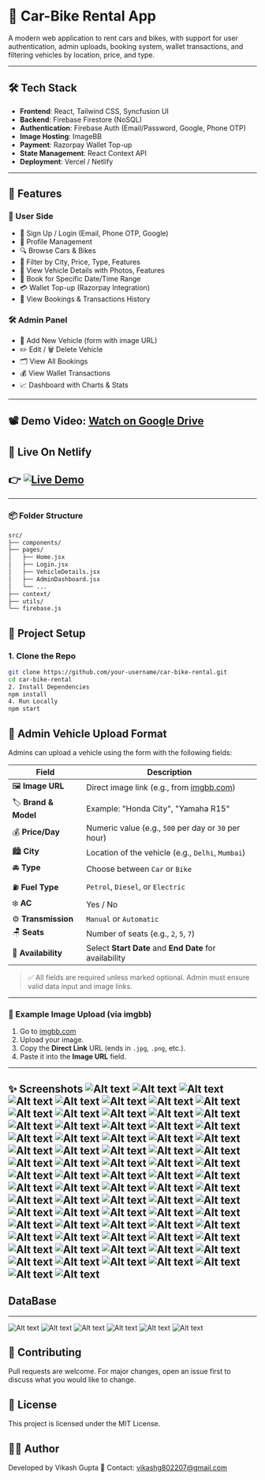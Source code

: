 # 🚗 Car-Bike Rental App

A modern web application to rent cars and bikes, with support for user authentication, admin uploads, booking system, wallet transactions, and filtering vehicles by location, price, and type.

---

## 🛠️ Tech Stack

- **Frontend**: React, Tailwind CSS, Syncfusion UI
- **Backend**: Firebase Firestore (NoSQL)
- **Authentication**: Firebase Auth (Email/Password, Google, Phone OTP)
- **Image Hosting**: ImageBB
- **Payment**: Razorpay Wallet Top-up
- **State Management**: React Context API
- **Deployment**: Vercel / Netlify

---

## 🔑 Features

### 👤 User Side
- 🔐 Sign Up / Login (Email, Phone OTP, Google)
- 📃 Profile Management
- 🔍 Browse Cars & Bikes
- 🧭 Filter by City, Price, Type, Features
- 📸 View Vehicle Details with Photos, Features
- 📆 Book for Specific Date/Time Range
- 💳 Wallet Top-up (Razorpay Integration)
- 📜 View Bookings & Transactions History

### 🛠️ Admin Panel
- 🚗 Add New Vehicle (form with image URL)
- ✏️ Edit / 🗑️ Delete Vehicle
- 🗂️ View All Bookings
- 💰 View Wallet Transactions
- 📈 Dashboard with Charts & Stats

---
## 📽️ **Demo Video**: [Watch on Google Drive](https://drive.google.com/file/d/1_hTqwDtwGus68vguFbPhGjLkZ3aWVLBV/view?usp=sharing)  

## 🔗 Live On Netlify
## 👉 [![Live Demo](https://img.shields.io/badge/Live-Demo-brightgreen?style=for-the-badge)](https://car-bike-rental-app.netlify.app/)
---
### 📦 Folder Structure
```bash
src/
├── components/
├── pages/
│   ├── Home.jsx
│   ├── Login.jsx
│   ├── VehicleDetails.jsx
│   ├── AdminDashboard.jsx
│   └── ...
├── context/     
├── utils/      
└── firebase.js
```
## 🔧 Project Setup

### 1. Clone the Repo
```bash
git clone https://github.com/your-username/car-bike-rental.git
cd car-bike-rental
2. Install Dependencies
npm install
4. Run Locally
npm start
```
## 🚗 Admin Vehicle Upload Format

Admins can upload a vehicle using the form with the following fields:

| Field              | Description                                                                 |
|--------------------|-----------------------------------------------------------------------------|
| 🖼️ **Image URL**     | Direct image link (e.g., from [imgbb.com](https://imgbb.com/))              |
| 🏷️ **Brand & Model** | Example: "Honda City", "Yamaha R15"                                         |
| 💰 **Price/Day**      | Numeric value (e.g., `500` per day or `30` per hour)                        |
| 🏙️ **City**           | Location of the vehicle (e.g., `Delhi`, `Mumbai`)                          |
| 🚘 **Type**           | Choose between `Car` or `Bike`                                             |
| ⛽ **Fuel Type**      | `Petrol`, `Diesel`, or `Electric`                                          |
| ❄️ **AC**             | Yes / No                                                                   |
| ⚙️ **Transmission**   | `Manual` or `Automatic`                                                     |
| 🪑 **Seats**          | Number of seats (e.g., `2`, `5`, `7`)                                       |
| 📅 **Availability**   | Select **Start Date** and **End Date** for availability                    |

> ✅ All fields are required unless marked optional. Admin must ensure valid data input and image links.

---

### 🔗 Example Image Upload (via imgbb)

1. Go to [imgbb.com](https://imgbb.com/)
2. Upload your image.
3. Copy the **Direct Link** URL (ends in `.jpg`, `.png`, etc.).
4. Paste it into the **Image URL** field.

---
✨ Screenshots
![Alt text](https://github.com/vik802207/car-bike-rental-app/blob/main/img/Screenshot%20(645).png?raw=true)
![Alt text](https://github.com/vik802207/car-bike-rental-app/blob/main/img/Screenshot%20(646).png?raw=true)
![Alt text](https://github.com/vik802207/car-bike-rental-app/blob/main/img/Screenshot%20(647).png?raw=true)
![Alt text](https://github.com/vik802207/car-bike-rental-app/blob/main/img/Screenshot%20(648).png?raw=true)
![Alt text](https://github.com/vik802207/car-bike-rental-app/blob/main/img/Screenshot%20(649).png?raw=true)
![Alt text](https://github.com/vik802207/car-bike-rental-app/blob/main/img/Screenshot%20(650).png?raw=true)
![Alt text](https://github.com/vik802207/car-bike-rental-app/blob/main/img/Screenshot%20(651).png?raw=true)
![Alt text](https://github.com/vik802207/car-bike-rental-app/blob/main/img/Screenshot%20(652).png?raw=true)
![Alt text](https://github.com/vik802207/car-bike-rental-app/blob/main/img/Screenshot%20(653).png?raw=true)
![Alt text](https://github.com/vik802207/car-bike-rental-app/blob/main/img/Screenshot%20(654).png?raw=true)
![Alt text](https://github.com/vik802207/car-bike-rental-app/blob/main/img/Screenshot%20(655).png?raw=true)
![Alt text](https://github.com/vik802207/car-bike-rental-app/blob/main/img/Screenshot%20(656).png?raw=true)
![Alt text](https://github.com/vik802207/car-bike-rental-app/blob/main/img/Screenshot%20(657).png?raw=true)
![Alt text](https://github.com/vik802207/car-bike-rental-app/blob/main/img/Screenshot%20(658).png?raw=true)
![Alt text](https://github.com/vik802207/car-bike-rental-app/blob/main/img/Screenshot%20(659).png?raw=true)
![Alt text](https://github.com/vik802207/car-bike-rental-app/blob/main/img/Screenshot%20(660).png?raw=true)
![Alt text](https://github.com/vik802207/car-bike-rental-app/blob/main/img/Screenshot%20(661).png?raw=true)
![Alt text](https://github.com/vik802207/car-bike-rental-app/blob/main/img/Screenshot%20(662).png?raw=true)
![Alt text](https://github.com/vik802207/car-bike-rental-app/blob/main/img/Screenshot%20(663).png?raw=true)
![Alt text](https://github.com/vik802207/car-bike-rental-app/blob/main/img/Screenshot%20(664).png?raw=true)
![Alt text](https://github.com/vik802207/car-bike-rental-app/blob/main/img/Screenshot%20(665).png?raw=true)
![Alt text](https://github.com/vik802207/car-bike-rental-app/blob/main/img/Screenshot%20(666).png?raw=true)
![Alt text](https://github.com/vik802207/car-bike-rental-app/blob/main/img/Screenshot%20(667).png?raw=true)
![Alt text](https://github.com/vik802207/car-bike-rental-app/blob/main/img/Screenshot%20(668).png?raw=true)
![Alt text](https://github.com/vik802207/car-bike-rental-app/blob/main/img/Screenshot%20(669).png?raw=true)
![Alt text](https://github.com/vik802207/car-bike-rental-app/blob/main/img/Screenshot%20(670).png?raw=true)
![Alt text](https://github.com/vik802207/car-bike-rental-app/blob/main/img/Screenshot%20(671).png?raw=true)
![Alt text](https://github.com/vik802207/car-bike-rental-app/blob/main/img/Screenshot%20(672).png?raw=true)
![Alt text](https://github.com/vik802207/car-bike-rental-app/blob/main/img/Screenshot%20(673).png?raw=true)
![Alt text](https://github.com/vik802207/car-bike-rental-app/blob/main/img/Screenshot%20(674).png?raw=true)
![Alt text](https://github.com/vik802207/car-bike-rental-app/blob/main/img/Screenshot%20(675).png?raw=true)
![Alt text](https://github.com/vik802207/car-bike-rental-app/blob/main/img/Screenshot%20(676).png?raw=true)
![Alt text](https://github.com/vik802207/car-bike-rental-app/blob/main/img/Screenshot%20(677).png?raw=true)
![Alt text](https://github.com/vik802207/car-bike-rental-app/blob/main/img/Screenshot%20(678).png?raw=true)
![Alt text](https://github.com/vik802207/car-bike-rental-app/blob/main/img/Screenshot%20(679).png?raw=true)
![Alt text](https://github.com/vik802207/car-bike-rental-app/blob/main/img/Screenshot%20(680).png?raw=true)
![Alt text](https://github.com/vik802207/car-bike-rental-app/blob/main/img/Screenshot%20(681).png?raw=true)
![Alt text](https://github.com/vik802207/car-bike-rental-app/blob/main/img/Screenshot%20(682).png?raw=true)
![Alt text](https://github.com/vik802207/car-bike-rental-app/blob/main/img/Screenshot%20(683).png?raw=true)
![Alt text](https://github.com/vik802207/car-bike-rental-app/blob/main/img/Screenshot%20(684).png?raw=true)
![Alt text](https://github.com/vik802207/car-bike-rental-app/blob/main/img/Screenshot%20(685).png?raw=true)
![Alt text](https://github.com/vik802207/car-bike-rental-app/blob/main/img/Screenshot%20(686).png?raw=true)
![Alt text](https://github.com/vik802207/car-bike-rental-app/blob/main/img/Screenshot%20(687).png?raw=true)
![Alt text](https://github.com/vik802207/car-bike-rental-app/blob/main/img/Screenshot%20(688).png?raw=true)
![Alt text](https://github.com/vik802207/car-bike-rental-app/blob/main/img/Screenshot%20(689).png?raw=true)
![Alt text](https://github.com/vik802207/car-bike-rental-app/blob/main/img/Screenshot%20(690).png?raw=true)
![Alt text](https://github.com/vik802207/car-bike-rental-app/blob/main/img/Screenshot%20(691).png?raw=true)
![Alt text](https://github.com/vik802207/car-bike-rental-app/blob/main/img/Screenshot%20(692).png?raw=true)
![Alt text](https://github.com/vik802207/car-bike-rental-app/blob/main/img/Screenshot%20(693).png?raw=true)
![Alt text](https://github.com/vik802207/car-bike-rental-app/blob/main/img/Screenshot%20(694).png?raw=true)
![Alt text](https://github.com/vik802207/car-bike-rental-app/blob/main/img/Screenshot%20(695).png?raw=true)
![Alt text](https://github.com/vik802207/car-bike-rental-app/blob/main/img/Screenshot%20(696).png?raw=true)
![Alt text](https://github.com/vik802207/car-bike-rental-app/blob/main/img/Screenshot%20(697).png?raw=true)
![Alt text](https://github.com/vik802207/car-bike-rental-app/blob/main/img/Screenshot%20(698).png?raw=true)
![Alt text](https://github.com/vik802207/car-bike-rental-app/blob/main/img/Screenshot%20(699).png?raw=true)
![Alt text](https://github.com/vik802207/car-bike-rental-app/blob/main/img/Screenshot%20(700).png?raw=true)
![Alt text](https://github.com/vik802207/car-bike-rental-app/blob/main/img/Screenshot%20(701).png?raw=true)
![Alt text](https://github.com/vik802207/car-bike-rental-app/blob/main/img/Screenshot%20(702).png?raw=true)
![Alt text](https://github.com/vik802207/car-bike-rental-app/blob/main/img/Screenshot%20(703).png?raw=true)
![Alt text](https://github.com/vik802207/car-bike-rental-app/blob/main/img/Screenshot%20(704).png?raw=true)
![Alt text](https://github.com/vik802207/car-bike-rental-app/blob/main/img/Screenshot%20(705).png?raw=true)
![Alt text](https://github.com/vik802207/car-bike-rental-app/blob/main/img/Screenshot%20(706).png?raw=true)
![Alt text](https://github.com/vik802207/car-bike-rental-app/blob/main/img/Screenshot%20(707).png?raw=true)
![Alt text](https://github.com/vik802207/car-bike-rental-app/blob/main/img/Screenshot%20(708).png?raw=true)
![Alt text](https://github.com/vik802207/car-bike-rental-app/blob/main/img/Screenshot%20(709).png?raw=true)
![Alt text](https://github.com/vik802207/car-bike-rental-app/blob/main/img/Screenshot%20(710).png?raw=true)
![Alt text](https://github.com/vik802207/car-bike-rental-app/blob/main/img/Screenshot%20(711).png?raw=true)
![Alt text](https://github.com/vik802207/car-bike-rental-app/blob/main/img/Screenshot%20(712).png?raw=true)
![Alt text](https://github.com/vik802207/car-bike-rental-app/blob/main/img/Screenshot%20(713).png?raw=true)
![Alt text](https://github.com/vik802207/car-bike-rental-app/blob/main/img/Screenshot%20(714).png?raw=true)
![Alt text](https://github.com/vik802207/car-bike-rental-app/blob/main/img/Screenshot%20(715).png?raw=true)
![Alt text](https://github.com/vik802207/car-bike-rental-app/blob/main/img/Screenshot%20(716).png?raw=true)
![Alt text](https://github.com/vik802207/car-bike-rental-app/blob/main/img/Screenshot%20(717).png?raw=true)
![Alt text](https://github.com/vik802207/car-bike-rental-app/blob/main/img/Screenshot%20(718).png?raw=true)
![Alt text](https://github.com/vik802207/car-bike-rental-app/blob/main/img/Screenshot%20(719).png?raw=true)
---
## DataBase
---
![Alt text](https://github.com/vik802207/car-bike-rental-app/blob/main/img/Screenshot%20(720).png?raw=true)
![Alt text](https://github.com/vik802207/car-bike-rental-app/blob/main/img/Screenshot%20(721).png?raw=true)
![Alt text](https://github.com/vik802207/car-bike-rental-app/blob/main/img/Screenshot%20(722).png?raw=true)
![Alt text](https://github.com/vik802207/car-bike-rental-app/blob/main/img/Screenshot%20(723).png?raw=true)
![Alt text](https://github.com/vik802207/car-bike-rental-app/blob/main/img/Screenshot%20(724).png?raw=true)
![Alt text](https://github.com/vik802207/car-bike-rental-app/blob/main/img/Screenshot%20(725).png?raw=true)



## 🤝 Contributing
Pull requests are welcome. For major changes, open an issue first to discuss what you would like to change.

## 📜 License
This project is licensed under the MIT License.

## 👨‍💻 Author
Developed by Vikash Gupta
📧 Contact: vikashg802207@gmail.com












